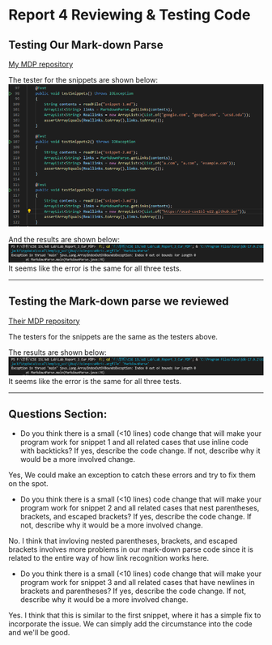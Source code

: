 # Report 4 Reviewing & Testing Code
## Testing Our Mark-down Parse
[My MDP repository](https://github.com/hoz006/Lab_Report_3_Our_MDP)

The tester for the snippets are shown below:
![Image](snippet_tester.png)

And the results are shown below:
![Image](error_snippet1.png)
It seems like the error is the same for all three tests.


---

## Testing the Mark-down parse we reviewed
[Their MDP repository](https://github.com/m1ma0314/markdown-parse)

The testers for the snippets are the same as the testers above.

The results are shown below:
![Image](error_snippet1.png)
It seems like the error is the same for all three tests.



---
## Questions Section: 
- Do you think there is a small (<10 lines) code change that will make your program work for snippet 1 and all related cases that use inline code with backticks? If yes, describe the code change. If not, describe why it would be a more involved change.

Yes, We could make an exception to catch these errors and try to fix them on the spot. 

- Do you think there is a small (<10 lines) code change that will make your program work for snippet 2 and all related cases that nest parentheses, brackets, and escaped brackets? If yes, describe the code change. If not, describe why it would be a more involved change.

No. I think that invloving nested parentheses, brackets, and escaped brackets involves more problems in our mark-down parse code since it is related to the entire way of how link recognition works here.

- Do you think there is a small (<10 lines) code change that will make your program work for snippet 3 and all related cases that have newlines in brackets and parentheses? If yes, describe the code change. If not, describe why it would be a more involved change.

Yes. I think that this is similar to the first snippet, where it has a simple fix to incorporate the issue. We can simply add the circumstance into the code and we'll be good.